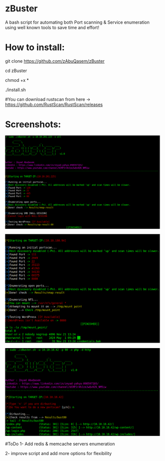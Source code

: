 # zBuster
A bash script for automating both Port scanning & Service enumeration using well known tools to save time and effort!
# How to install:
git clone https://github.com/zAbuQasem/zBuster

cd zBuster

chmod +x *

./install.sh

#You can download rustscan from here -> https://github.com/RustScan/RustScan/releases 
# Screenshots:
![alt text](https://github.com/zAbuQasem/zBuster/blob/main/zbuster1.png?raw=true)

![alt text](https://github.com/zAbuQasem/zBuster/blob/main/zbuster2.png?raw=true)

![alt text](https://github.com/zAbuQasem/zBuster/blob/main/zbuster3.png?raw=true)

#ToDo
1- Add redis & memcache servers enumeration

2- improve script and add more options for flexibility
